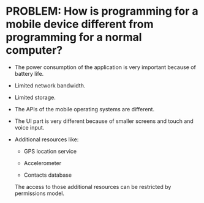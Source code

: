 # PROBLEM: How is programming for a mobile device different from programming for a normal computer?

- The power consumption of the application is very important because of battery life.

- Limited network bandwidth.

- Limited storage.

- The APIs of the mobile operating systems are different.

- The UI part is very different because of smaller screens and touch and voice input.

- Additional resources like:

  * GPS location service

  * Accelerometer

  * Contacts database

  The access to those additional resources can be restricted by permissions model.
